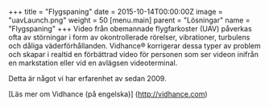 +++
title = "Flygspaning"
date = 2015-10-14T00:00:00Z
image = "uavLaunch.png"
weight = 50
[menu.main]
parent = "Lösningar"
name = "Flygspaning"
+++
Video från obemannade flygfarkoster (UAV) påverkas ofta av störningar i form av okontrollerade rörelser, vibrationer, turbulens och dåliga väderförhållanden. Vidhance® korrigerar dessa typer av problem och skapar i realtid en förbättrad video för personen som ser videon inifrån en markstation eller vid en avlägsen videoterminal.
<!--more-->
Detta är något vi har erfarenhet av sedan 2009.

[Läs mer om Vidhance (på engelska)] (http://vidhance.com)
